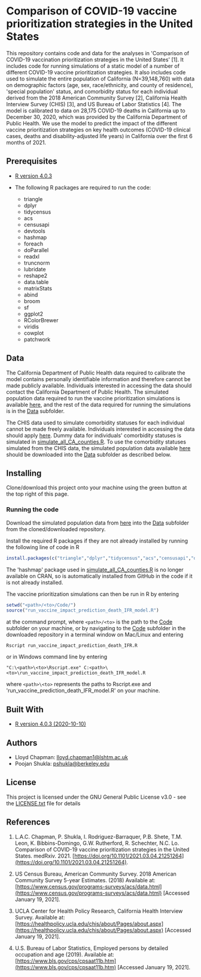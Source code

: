 # Comparison of COVID-19 vaccine prioritization strategies in the United States

This repository contains code and data for the analyses in 'Comparison of COVID-19 vaccination prioritization strategies in the United States' [1]. It includes code for running simulations of a static model of a number of different COVID-19 vaccine prioritization strategies. It also includes code used to simulate the entire population of California (N=39,148,760) with data on demographic factors (age, sex, race/ethnicity, and county of residence), 'special population' status, and comorbidity status for each individual derived from the 2018 American Community Survey [2], California Health Interview Survey (CHIS) [3], and US Bureau of Labor Statistics [4]. The model is calibrated to data on 28,175 COVID-19 deaths in California up to December 30, 2020, which was provided by the California Department of Public Health. We use the model to predict the impact of the different vaccine prioritization strategies on key health outcomes (COVID-19 clinical cases, deaths and disability-adjusted life years) in California over the first 6 months of 2021.

## Prerequisites

* [R version 4.0.3](https://www.r-project.org/)

* The following R packages are required to run the code:
  * triangle
  * dplyr
  * tidycensus
  * acs
  * censusapi
  * devtools
  * hashmap
  * foreach
  * doParallel
  * readxl
  * truncnorm
  * lubridate
  * reshape2
  * data.table
  * matrixStats
  * abind
  * broom
  * sf
  * ggplot2
  * RColorBrewer
  * viridis
  * cowplot
  * patchwork

## Data

The California Department of Public Health data required to calibrate the model contains personally identifiable information and therefore cannot be made publicly available. Individuals interested in accessing the data should contact the California Department of Public Health. The simulated population data required to run the vaccine prioritization simulations is available [here](https://doi.org/10.5281/zenodo.4516526), and the rest of the data required for running the simulations is in the [Data](Data) subfolder.

The CHIS data used to simulate comorbidity statuses for each individual cannot be made freely available. Individuals interested in accessing the data should apply [here](https://healthpolicy.ucla.edu/chis/data/Pages/GetCHISData.aspx). Dummy data for individuals' comorbidity statuses is simulated in [simulate_all_CA_counties.R](Code/simulate_all_CA_counties.R). To use the comorbidity statuses simulated from the CHIS data, the simulated population data available [here](https://doi.org/10.5281/zenodo.4516526) should be downloaded into the [Data](Data) subfolder as described below.

## Installing

Clone/download this project onto your machine using the green button at the top right of this page.

### Running the code

Download the simulated population data from [here](https://doi.org/10.5281/zenodo.4516526) into the [Data](Data) subfolder from the cloned/downloaded repository.

Install the required R packages if they are not already installed by running the following line of code in R

```R
install.packages(c("triangle","dplyr","tidycensus","acs","censusapi","devtools","foreach","doParallel","readxl","truncnorm","lubridate","reshape2","data.table","matrixStats","abind","broom","sf","ggplot2","RColorBrewer","viridis","cowplot","patchwork"))
```

The 'hashmap' package used in [simulate_all_CA_counties.R](Code/simulate_all_CA_counties.R) is no longer available on CRAN, so is automatically installed from GitHub in the code if it is not already installed.

The vaccine prioritization simulations can then be run in R by entering

```R
setwd("<path>/<to>/Code/")
source("run_vaccine_impact_prediction_death_IFR_model.R")
```

at the command prompt, where `<path>/<to>` is the path to the [Code](Code) subfolder on your machine, or by navigating to the [Code](Code) subfolder in the downloaded repository in a terminal window on Mac/Linux and entering

```
Rscript run_vaccine_impact_prediction_death_IFR.R
```
 
or in Windows command line by entering

```
"C:\<path>\<to>\Rscript.exe" C:<path>\<to>\run_vaccine_impact_prediction_death_IFR_model.R
```

where `<path>\<to>` represents the paths to Rscript.exe and 'run_vaccine_prediction_death_IFR_model.R' on your machine.

## Built With

* [R version 4.0.3 (2020-10-10)](https://www.r-project.org/)

## Authors

* Lloyd Chapman: <lloyd.chapman1@lshtm.ac.uk>
* Poojan Shukla: <pshukla@berkeley.edu>

## License

This project is licensed under the GNU General Public License v3.0 - see the [LICENSE.txt](LICENSE.txt) file for details

## References
1. L.A.C. Chapman, P. Shukla, I. Rodriguez-Barraquer, P.B. Shete, T.M. Leon, K. Bibbins-Domingo, G.W. Rutherford, R. Schechter, N.C. Lo. Comparison of COVID-19 vaccine prioritization strategies in the United States. medRxiv. 2021. [https://doi.org/10.1101/2021.03.04.21251264](https://doi.org/10.1101/2021.03.04.21251264).

2. US Census Bureau, American Community Survey. 2018 American Community Survey 5-year Estimates. (2018) Available at: [https://www.census.gov/programs-surveys/acs/data.html](https://www.census.gov/programs-surveys/acs/data.html) [Accessed January 19, 2021].

3. UCLA Center for Health Policy Research, California Health Interview Survey. Available
at: [https://healthpolicy.ucla.edu/chis/about/Pages/about.aspx](https://healthpolicy.ucla.edu/chis/about/Pages/about.aspx) [Accessed January 19,
2021].

4. U.S. Bureau of Labor Statistics, Employed persons by detailed occupation and age (2019). Available at: [https://www.bls.gov/cps/cpsaat11b.htm](https://www.bls.gov/cps/cpsaat11b.htm) [Accessed January 19, 2021].
